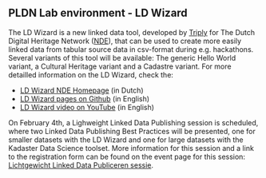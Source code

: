 <H2>PLDN Lab environment - LD Wizard</H2>

The LD Wizard is a new linked data tool, developed by [Triply](https://triply.cc/) for The Dutch Digital Heritage Network ([NDE](https://www.netwerkdigitaalerfgoed.nl/en/)), that can be used to create more easily linked data from tabular source data in csv-format during e.g. hackathons. Several variants of this tool will be available: The generic Hello World variant, a Cultural Heritage variant and a Cadastre variant. For more detailled information on the LD Wizard, check the:

- [LD Wizard NDE Homepage](https://ldwizard.netwerkdigitaalerfgoed.nl/) (in Dutch)
- [LD Wizard pages on Github](https://github.com/netwerk-digitaal-erfgoed/LDWizard) (in English)
- [LD Wizard video on YouTube](https://youtu.be/VO61pqKWw7A) (in English)

On February 4th, a Lighweight Linked Data Publishing session is scheduled, where two Linked Data Publishing Best Practices will be presented, one for smaller datasets with the LD Wizard and one for large datasets with the Kadaster Data Science toolset. More information for this session and a link to the registration form can be found on the event page for this session: [Lichtgewicht Linked Data Publiceren sessie](https://www.pldn.nl/wiki/Lichtgewicht_Linked_Data_Publiceren_%E2%80%93_4_februari_2021).
